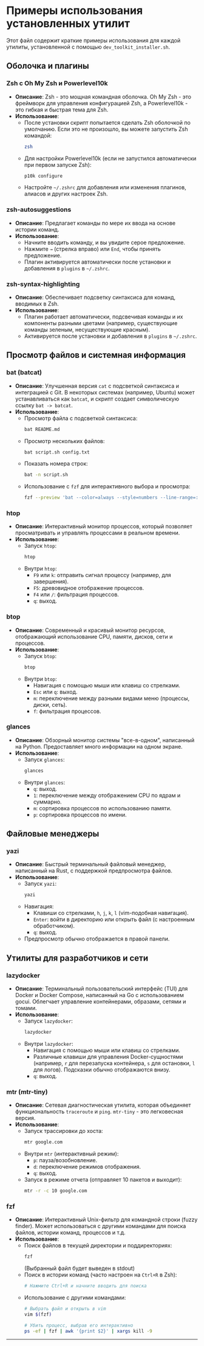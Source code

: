 # Примеры использования установленных утилит

Этот файл содержит краткие примеры использования для каждой утилиты, установленной с помощью `dev_toolkit_installer.sh`.

## Оболочка и плагины

### Zsh с Oh My Zsh и Powerlevel10k
*   **Описание**: Zsh - это мощная командная оболочка. Oh My Zsh - это фреймворк для управления конфигурацией Zsh, а Powerlevel10k - это гибкая и быстрая тема для Zsh.
*   **Использование**:
    *   После установки скрипт попытается сделать Zsh оболочкой по умолчанию. Если это не произошло, вы можете запустить Zsh командой:
        ```bash
        zsh
        ```
    *   Для настройки Powerlevel10k (если не запустился автоматически при первом запуске Zsh):
        ```bash
        p10k configure
        ```
    *   Настройте `~/.zshrc` для добавления или изменения плагинов, алиасов и других настроек Zsh.

### zsh-autosuggestions
*   **Описание**: Предлагает команды по мере их ввода на основе истории команд.
*   **Использование**:
    *   Начните вводить команду, и вы увидите серое предложение.
    *   Нажмите `→` (стрелка вправо) или `End`, чтобы принять предложение.
    *   Плагин активируется автоматически после установки и добавления в `plugins` в `~/.zshrc`.

### zsh-syntax-highlighting
*   **Описание**: Обеспечивает подсветку синтаксиса для команд, вводимых в Zsh.
*   **Использование**:
    *   Плагин работает автоматически, подсвечивая команды и их компоненты разными цветами (например, существующие команды зеленым, несуществующие красным).
    *   Активируется после установки и добавления в `plugins` в `~/.zshrc`.

## Просмотр файлов и системная информация

### bat (batcat)
*   **Описание**: Улучшенная версия `cat` с подсветкой синтаксиса и интеграцией с Git. В некоторых системах (например, Ubuntu) может устанавливаться как `batcat`, и скрипт создает символическую ссылку `bat -> batcat`.
*   **Использование**:
    *   Просмотр файла с подсветкой синтаксиса:
        ```bash
        bat README.md
        ```
    *   Просмотр нескольких файлов:
        ```bash
        bat script.sh config.txt
        ```
    *   Показать номера строк:
        ```bash
        bat -n script.sh
        ```
    *   Использование с `fzf` для интерактивного выбора и просмотра:
        ```bash
        fzf --preview 'bat --color=always --style=numbers --line-range=:500 {}'
        ```

### htop
*   **Описание**: Интерактивный монитор процессов, который позволяет просматривать и управлять процессами в реальном времени.
*   **Использование**:
    *   Запуск `htop`:
        ```bash
        htop
        ```
    *   Внутри `htop`:
        *   `F9` или `k`: отправить сигнал процессу (например, для завершения).
        *   `F5`: древовидное отображение процессов.
        *   `F4` или `/`: фильтрация процессов.
        *   `q`: выход.

### btop
*   **Описание**: Современный и красивый монитор ресурсов, отображающий использование CPU, памяти, дисков, сети и процессов.
*   **Использование**:
    *   Запуск `btop`:
        ```bash
        btop
        ```
    *   Внутри `btop`:
        *   Навигация с помощью мыши или клавиш со стрелками.
        *   `Esc` или `q`: выход.
        *   `m`: переключение между разными видами меню (процессы, диски, сеть).
        *   `f`: фильтрация процессов.

### glances
*   **Описание**: Обзорный монитор системы "все-в-одном", написанный на Python. Предоставляет много информации на одном экране.
*   **Использование**:
    *   Запуск `glances`:
        ```bash
        glances
        ```
    *   Внутри `glances`:
        *   `q`: выход.
        *   `1`: переключение между отображением CPU по ядрам и суммарно.
        *   `m`: сортировка процессов по использованию памяти.
        *   `p`: сортировка процессов по имени.

## Файловые менеджеры

### yazi
*   **Описание**: Быстрый терминальный файловый менеджер, написанный на Rust, с поддержкой предпросмотра файлов.
*   **Использование**:
    *   Запуск `yazi`:
        ```bash
        yazi
        ```
    *   Навигация:
        *   Клавиши со стрелками, `h`, `j`, `k`, `l` (vim-подобная навигация).
        *   `Enter`: войти в директорию или открыть файл (с настроенным обработчиком).
        *   `q`: выход.
    *   Предпросмотр обычно отображается в правой панели.

## Утилиты для разработчиков и сети

### lazydocker
*   **Описание**: Терминальный пользовательский интерфейс (TUI) для Docker и Docker Compose, написанный на Go с использованием gocui. Облегчает управление контейнерами, образами, сетями и томами.
*   **Использование**:
    *   Запуск `lazydocker`:
        ```bash
        lazydocker
        ```
    *   Внутри `lazydocker`:
        *   Навигация с помощью мыши или клавиш со стрелками.
        *   Различные клавиши для управления Docker-сущностями (например, `r` для перезапуска контейнера, `s` для остановки, `l` для логов). Подсказки обычно отображаются внизу.
        *   `q`: выход.

### mtr (mtr-tiny)
*   **Описание**: Сетевая диагностическая утилита, которая объединяет функциональность `traceroute` и `ping`. `mtr-tiny` - это легковесная версия.
*   **Использование**:
    *   Запуск трассировки до хоста:
        ```bash
        mtr google.com
        ```
    *   Внутри `mtr` (интерактивный режим):
        *   `p`: пауза/возобновление.
        *   `d`: переключение режимов отображения.
        *   `q`: выход.
    *   Запуск в режиме отчета (отправляет 10 пакетов и выходит):
        ```bash
        mtr -r -c 10 google.com
        ```

### fzf
*   **Описание**: Интерактивный Unix-фильтр для командной строки (fuzzy finder). Может использоваться с другими командами для поиска файлов, истории команд, процессов и т.д.
*   **Использование**:
    *   Поиск файлов в текущей директории и поддиректориях:
        ```bash
        fzf
        ```
        (Выбранный файл будет выведен в stdout)
    *   Поиск в истории команд (часто настроен на `Ctrl+R` в Zsh):
        ```bash
        # Нажмите Ctrl+R и начните вводить для поиска
        ```
    *   Использование с другими командами:
        ```bash
        # Выбрать файл и открыть в vim
        vim $(fzf)

        # Убить процесс, выбрав его интерактивно
        ps -ef | fzf | awk '{print $2}' | xargs kill -9
        ```

---